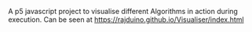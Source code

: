 A p5 javascript project to visualise different Algorithms in action during execution.
Can be seen at 
https://rajduino.github.io/Visualiser/index.html
